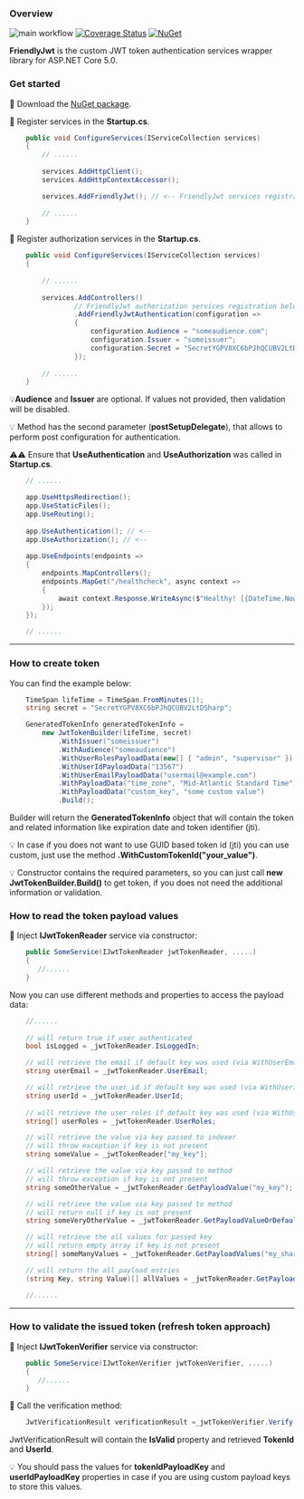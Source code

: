 ### Overview

![main workflow](https://github.com/kirpichyov/FriendlyJwt/actions/workflows/dotnet.yml/badge.svg)
[![Coverage Status](https://coveralls.io/repos/github/kirpichyov/FriendlyJwt/badge.svg?branch=main)](https://coveralls.io/github/kirpichyov/FriendlyJwt?branch=main)
[![NuGet](http://img.shields.io/nuget/vpre/Kirpichyov.FriendlyJwt.svg?label=NuGet)](https://www.nuget.org/packages/Kirpichyov.FriendlyJwt/)

**FriendlyJwt** is the custom JWT token authentication services wrapper library for ASP.NET Core 5.0.

### Get started
🎯 Download the [NuGet package](https://www.nuget.org/packages/Kirpichyov.FriendlyJwt/).

🎯 Register services in the **Startup.cs**.

```c#
    public void ConfigureServices(IServiceCollection services)
    {
        // ......
        
        services.AddHttpClient();
        services.AddHttpContextAccessor();

        services.AddFriendlyJwt(); // <-- FriendlyJwt services registration
        
        // ......
    }
```

🎯 Register authorization services in the **Startup.cs**.

```c#
    public void ConfigureServices(IServiceCollection services)
    {
    
        // ......
    
        services.AddControllers()
                // FriendlyJwt authorization services registration below
                .AddFriendlyJwtAuthentication(configuration =>
                {
                    configuration.Audience = "someaudience.com";
                    configuration.Issuer = "someissuer";
                    configuration.Secret = "SecretYGPV8XC6bPJhQCUBV2LtDSharp";
                });
                
        // ......
    }
```

💡**Audience** and **Issuer** are optional. If values not provided, then validation will be disabled.

💡 Method has the second parameter (**postSetupDelegate**), that allows to perform post configuration for authentication.

⚠️⚠️ Ensure that **UseAuthentication** and **UseAuthorization** was called in **Startup.cs**.


```c#
    // ......

    app.UseHttpsRedirection();
    app.UseStaticFiles();
    app.UseRouting();
    
    app.UseAuthentication(); // <--
    app.UseAuthorization(); // <--
    
    app.UseEndpoints(endpoints =>
    {
        endpoints.MapControllers();
        endpoints.MapGet("/healthcheck", async context =>
        { 
            await context.Response.WriteAsync($"Healthy! [{DateTime.Now}]");
        });
    });

    // ......
```

---

### How to create token
You can find the example below:
```c#
    TimeSpan lifeTime = TimeSpan.FromMinutes(1);
    string secret = "SecretYGPV8XC6bPJhQCUBV2LtDSharp";

    GeneratedTokenInfo generatedTokenInfo =
        new JwtTokenBuilder(lifeTime, secret)
            .WithIssuer("someissuer")
            .WithAudience("someaudience")
            .WithUserRolesPayloadData(new[] { "admin", "supervisor" });
            .WithUserIdPayloadData("13567")
            .WithUserEmailPayloadData("usermail@example.com")
            .WithPayloadData("time_zone", "Mid-Atlantic Standard Time")
            .WithPayloadData("custom_key", "some custom value")
            .Build();
```
Builder will return the **GeneratedTokenInfo** object that will contain the token and related information like expiration date and token identifier (jti).

💡 In case if you does not want to use GUID based token id (jti) you can use custom, just use the method **.WithCustomTokenId("your_value")**.

💡 Constructor contains the required parameters, so you can just call
**new JwtTokenBuilder.Build()** to get token, if you does not need the additional information or validation.

### How to read the token payload values
🎯 Inject **IJwtTokenReader** service via constructor:

```c#
    public SomeService(IJwtTokenReader jwtTokenReader, .....)
    {
       //......
    }
```

Now you can use different methods and properties to access the payload data:

```c#
    //......
    
    // will return true if user authenticated
    bool isLogged = _jwtTokenReader.IsLoggedIn;

    // will retrieve the email if default key was used (via WithUserEmailPayloadData() method)
    string userEmail = _jwtTokenReader.UserEmail;

    // will retrieve the user id if default key was used (via WithUserIdPayloadData() method)
    string userId = _jwtTokenReader.UserId;
    
    // will retrieve the user roles if default key was used (via WithUserRolesPayloadData() method)
    string[] userRoles = _jwtTokenReader.UserRoles;

    // will retrieve the value via key passed to indexer
    // will throw exception if key is not present
    string someValue = _jwtTokenReader["my_key"];

    // will retrieve the value via key passed to method
    // will throw exception if key is not present
    string someOtherValue = _jwtTokenReader.GetPayloadValue("my_key");

    // will retrieve the value via key passed to method
    // will return null if key is not present
    string someVeryOtherValue = _jwtTokenReader.GetPayloadValueOrDefault("my_key");

    // will retrieve the all values for passed key
    // will return empty array if key is not present
    string[] someManyValues = _jwtTokenReader.GetPayloadValues("my_shared_key");

    // will return the all payload entries
    (string Key, string Value)[] allValues = _jwtTokenReader.GetPayloadData();

    //......
```

---

### How to validate the issued token (refresh token approach)
🎯 Inject **IJwtTokenVerifier** service via constructor:

```c#
    public SomeService(IJwtTokenVerifier jwtTokenVerifier, .....)
    {
       //......
    }
```

🎯 Call the verification method:

```c#
    JwtVerificationResult verificationResult =_jwtTokenVerifier.Verify(refreshTokenDto.Token);
```

JwtVerificationResult will contain the **IsValid** property  and retrieved **TokenId** and **UserId**.

💡 You should pass the values for **tokenIdPayloadKey** and **userIdPayloadKey** properties in case if you are using custom payload keys to store this values.